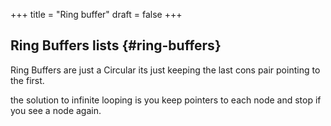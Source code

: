 +++
title = "Ring buffer"
draft = false
+++

## Ring Buffers <span class="tag"><span class="lists">lists</span></span> {#ring-buffers}

Ring Buffers are just a Circular <Linked List>
its just keeping the last cons pair pointing to the first.

the solution to infinite looping is  you keep pointers to each node and stop if you see a node again.
